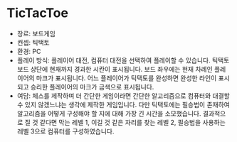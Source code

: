 # TicTacToe
- 장르: 보드게임
- 컨셉: 틱택토
- 환경: PC
- 플레이 방식:
플레이어 대전, 컴퓨터 대전을 선택하여 플레이할 수 있습니다.
틱택토 보드 상단에 현재까지 경과한 시칸이 표시됩니다.
보드 좌우에는 현재 차례인 플레이어의 마크가 표시됩니다.
어느 플레이어가 틱택토를 완성하면 완성한 라인이 표시되고 승리한 플레이어의 마크가 금색으로 표시됩니다.
- 여담:
체스를 제작하며 더 간단한 게임이라면 간단한 알고리즘으로 컴퓨터와 대결할 수 있지 않겠느냐는 생각에 제작한 게임입니다.
다만 틱택토에는 필승법이 존재하여 알고리즘을 어떻게 구성해야 할 지에 대해 가장 긴 시간을 소모했습니다.
결과적으로 질 것 같다면 막는 레벨 1, 이길 것 같은 자리를 찾는 레벨 2, 필승법을 사용하는 레벨 3으로 컴퓨터를 구성하였습니다.
